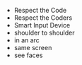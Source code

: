 - Respect the Code
- Respect the Coders
- Smart Input Device
- shoulder to shoulder
- in an arc
- same screen
- see faces
